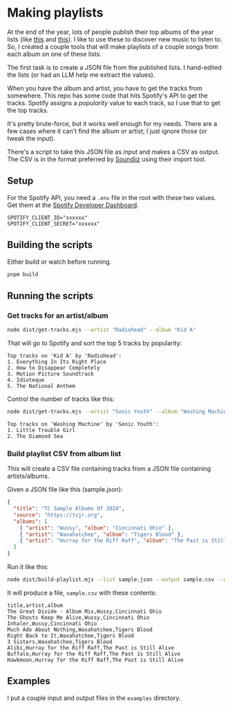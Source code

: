 # Making playlists

At the end of the year, lots of people publish their top albums of the year lists (like [this](https://soundopinions.org/show/993) and [this](https://www.stereogum.com/2288841/best-albums-2024/lists/album-list/)). I like to use these to discover new music to listen to. So, I created a couple tools that will make playlists of a couple songs from each album on one of these lists.

The first task is to create a JSON file from the published lists. I hand-edited the lists (or had an LLM help me extract the values).

When you have the album and artist, you have to get the tracks from somewhere. This repo has some code that hits Spotify's API to get the tracks. Spotify assigns a _popularity_ value to each track, so I use that to get the top tracks.

It's pretty brute-force, but it works well enough for my needs. There are a few cases where it can't find the album or artist; I just ignore those (or tweak the input).

There's a script to take this JSON file as input and makes a CSV as output. The CSV is in the format preferred by [Soundiiz](https://soundiiz.com/) using their import tool.

## Setup

For the Spotify API, you need a `.env` file in the root with these two values. Get them at the [Spotify Developer Dashboard](https://developer.spotify.com/dashboard).

```
SPOTIFY_CLIENT_ID="xxxxxx"
SPOTIFY_CLIENT_SECRET="xxxxxx"
```

## Building the scripts

Either build or watch before running.

```sh
pnpm build
```

## Running the scripts

### Get tracks for an artist/album

```sh
node dist/get-tracks.mjs --artist "Radiohead" --album "Kid A"
```

That will go to Spotify and sort the top 5 tracks by popularity:

```
Top tracks on 'Kid A' by 'Radiohead':
1. Everything In Its Right Place
2. How to Disappear Completely
3. Motion Picture Soundtrack
4. Idioteque
5. The National Anthem
```

Control the number of tracks like this:

```sh
node dist/get-tracks.mjs --artist "Sonic Youth" --album "Washing Machine" --num-tracks 2
```

```
Top tracks on 'Washing Machine' by 'Sonic Youth':
1. Little Trouble Girl
2. The Diamond Sea
```

### Build playlist CSV from album list

This will create a CSV file containing tracks from a JSON file containing artists/albums.

Given a JSON file like this (sample.json):

```json
{
  "title": "TC Sample Albums Of 2024",
  "source": "https://tcjr.org",
  "albums": [
    { "artist": "Wussy", "album": "Cincinnati Ohio" },
    { "artist": "Waxahatchee", "album": "Tigers Blood" },
    { "artist": "Hurray for the Riff Raff", "album": "The Past is Still Alive" }
  ]
}
```

Run it like this:

```sh
node dist/build-playlist.mjs --list sample.json --output sample.csv --num-tracks 3
```

It will produce a file, `sample.csv` with these contents:

```csv
title,artist,album
The Great Divide - Album Mix,Wussy,Cincinnati Ohio
The Ghosts Keep Me Alive,Wussy,Cincinnati Ohio
Inhaler,Wussy,Cincinnati Ohio
Much Ado About Nothing,Waxahatchee,Tigers Blood
Right Back to It,Waxahatchee,Tigers Blood
3 Sisters,Waxahatchee,Tigers Blood
Alibi,Hurray for the Riff Raff,The Past is Still Alive
Buffalo,Hurray for the Riff Raff,The Past is Still Alive
Hawkmoon,Hurray for the Riff Raff,The Past is Still Alive
```

## Examples

I put a couple input and output files in the `examples` directory.
